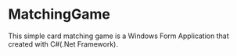 # MatchingGame
This simple card matching game is a Windows Form Application that created with C#(.Net Framework). 
